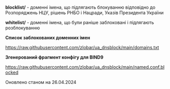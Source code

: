 **blocklist/** - доменні імена, що підлягають блокуванню відповідно до Розпоряджень НЦУ, рішень РНБО і Нацради, Указів Президента України

**whitelist/** - доменні імена, що були раніше заблоковані і підлягають розблокуванню


**Список заблокованих доменних імен**

https://raw.githubusercontent.com/zlobar/ua_dnsblock/main/domains.txt

**Згенерований фрагмент конфігу для BIND9**

https://raw.githubusercontent.com/zlobar/ua_dnsblock/main/named.conf.blocked

Оновлено станом на 26.04.2024
